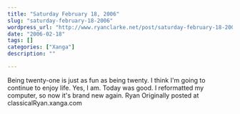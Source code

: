 ```yaml
---
title: "Saturday February 18, 2006"
slug: "saturday-february-18-2006"
wordpress_url: "http://www.ryanclarke.net/post/saturday-february-18-2006/"
date: "2006-02-18"
tags: []
categories: ["Xanga"]
description: ""

---
```


Being twenty-one is just as fun as being twenty. I think I'm going to continue to enjoy life. Yes, I am.
Today was good. I reformatted my computer, so now it's brand new again.
Ryan
Originally posted at classicalRyan.xanga.com
